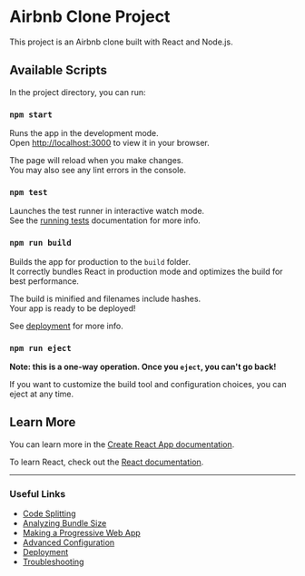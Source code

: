 # Airbnb Clone Project

This project is an Airbnb clone built with React and Node.js.

## Available Scripts

In the project directory, you can run:

### `npm start`

Runs the app in the development mode.  
Open [http://localhost:3000](http://localhost:3000) to view it in your browser.

The page will reload when you make changes.  
You may also see any lint errors in the console.

### `npm test`

Launches the test runner in interactive watch mode.  
See the [running tests](https://facebook.github.io/create-react-app/docs/running-tests) documentation for more info.

### `npm run build`

Builds the app for production to the `build` folder.  
It correctly bundles React in production mode and optimizes the build for best performance.

The build is minified and filenames include hashes.  
Your app is ready to be deployed!

See [deployment](https://facebook.github.io/create-react-app/docs/deployment) for more info.

### `npm run eject`

**Note: this is a one-way operation. Once you `eject`, you can't go back!**

If you want to customize the build tool and configuration choices, you can eject at any time.

## Learn More

You can learn more in the [Create React App documentation](https://facebook.github.io/create-react-app/docs/getting-started).

To learn React, check out the [React documentation](https://reactjs.org/).

---

### Useful Links

- [Code Splitting](https://facebook.github.io/create-react-app/docs/code-splitting)  
- [Analyzing Bundle Size](https://facebook.github.io/create-react-app/docs/analyzing-the-bundle-size)  
- [Making a Progressive Web App](https://facebook.github.io/create-react-app/docs/making-a-progressive-web-app)  
- [Advanced Configuration](https://facebook.github.io/create-react-app/docs/advanced-configuration)  
- [Deployment](https://facebook.github.io/create-react-app/docs/deployment)  
- [Troubleshooting](https://facebook.github.io/create-react-app/docs/troubleshooting#npm-run-build-fails-to-minify)
